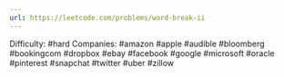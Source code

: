 ```yaml
---
url: https://leetcode.com/problems/word-break-ii
---
```


Difficulty: #hard
Companies: #amazon #apple #audible #bloomberg #bookingcom #dropbox #ebay #facebook #google #microsoft #oracle #pinterest #snapchat #twitter #uber #zillow